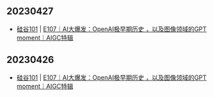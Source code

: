 ## 20230427
- [硅谷101](https://sv101.fireside.fm/) | [E107｜AI大爆发：OpenAI极早期历史 ，以及图像领域的GPT moment｜AIGC特辑](https://sv101.fireside.fm/111)

## 20230426
- [硅谷101](https://sv101.fireside.fm/) | [E107｜AI大爆发：OpenAI极早期历史 ，以及图像领域的GPT moment｜AIGC特辑](https://sv101.fireside.fm/111)

